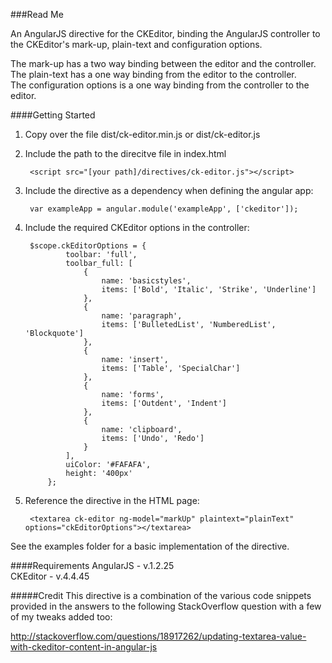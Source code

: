 ###Read Me

An AngularJS directive for the CKEditor, binding the AngularJS controller to the CKEditor's mark-up, plain-text and configuration options. 

The mark-up has a two way binding between the editor and the controller.  
The plain-text has a one way binding from the editor to the controller.   
The configuration options is a one way binding from the controller to the editor.

####Getting Started

1. Copy over the file dist/ck-editor.min.js or dist/ck-editor.js

2. Include the path to the direcitve file in index.html
        
        <script src="[your path]/directives/ck-editor.js"></script>
        
3. Include the directive as a dependency when defining the angular app:
        
        
        var exampleApp = angular.module('exampleApp', ['ckeditor']);
        
4. Include the required CKEditor options in the controller:
        
        
        $scope.ckEditorOptions = {
                toolbar: 'full',
                toolbar_full: [
                    {
                        name: 'basicstyles',
                        items: ['Bold', 'Italic', 'Strike', 'Underline']
                    },
                    {
                        name: 'paragraph',
                        items: ['BulletedList', 'NumberedList', 'Blockquote']
                    },
                    {
                        name: 'insert',
                        items: ['Table', 'SpecialChar']
                    },
                    {
                        name: 'forms',
                        items: ['Outdent', 'Indent']
                    },
                    {
                        name: 'clipboard',
                        items: ['Undo', 'Redo']
                    }
                ],
                uiColor: '#FAFAFA',
                height: '400px'
            };
        

5. Reference the directive in the HTML page: 
        
        <textarea ck-editor ng-model="markUp" plaintext="plainText" options="ckEditorOptions"></textarea>
        

See the examples folder for a basic implementation of the directive.


####Requirements
AngularJS - v.1.2.25  
CKEditor - v.4.4.45


#####Credit
This directive is a combination of the various code snippets provided in the answers to the following StackOverflow question with a few of my tweaks added too:

http://stackoverflow.com/questions/18917262/updating-textarea-value-with-ckeditor-content-in-angular-js
